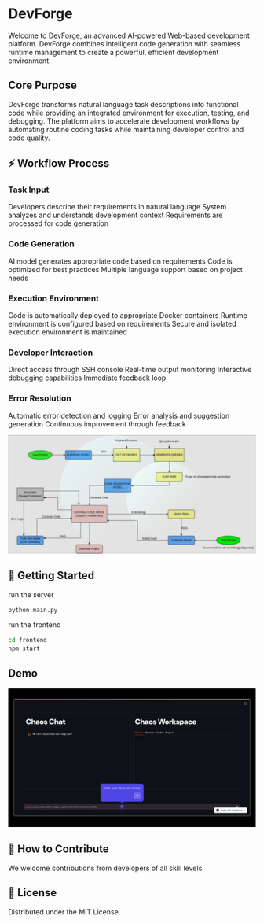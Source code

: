 # DevForge

Welcome to DevForge, an advanced AI-powered Web-based development platform. DevForge combines intelligent code generation with seamless runtime management to create a powerful, efficient development environment.


## Core Purpose
DevForge transforms natural language task descriptions into functional code while providing an integrated environment for execution, testing, and debugging. The platform aims to accelerate development workflows by automating routine coding tasks while maintaining developer control and code quality.


## ⚡ Workflow Process

### Task Input

Developers describe their requirements in natural language
System analyzes and understands development context
Requirements are processed for code generation


### Code Generation

AI model generates appropriate code based on requirements
Code is optimized for best practices
Multiple language support based on project needs


### Execution Environment

Code is automatically deployed to appropriate Docker containers
Runtime environment is configured based on requirements
Secure and isolated execution environment is maintained


### Developer Interaction

Direct access through SSH console
Real-time output monitoring
Interactive debugging capabilities
Immediate feedback loop


### Error Resolution

Automatic error detection and logging
Error analysis and suggestion generation
Continuous improvement through feedback

<img src="image.png"></img>


## 🚀 Getting Started

run the server

```bash
python main.py
```
run the frontend
```bash
cd frontend
npm start
```

## Demo

[![image](https://github.com/BRArjun/DevForge/blob/master/Screenshot%20from%202025-05-05%2009-45-12.png)](https://app.supademo.com/demo/cm772cy1l0iphqao1s6y5e8vo)

## 🤝 How to Contribute
We welcome contributions from developers of all skill levels

## 📜 License
Distributed under the MIT License.

